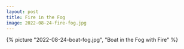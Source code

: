 ```yaml
---
layout: post
title: Fire in the Fog
image: 2022-08-24-fire-fog.jpg
---
```


<!--more-->

{% picture "2022-08-24-boat-fog.jpg", "Boat in the Fog with Fire" %}
